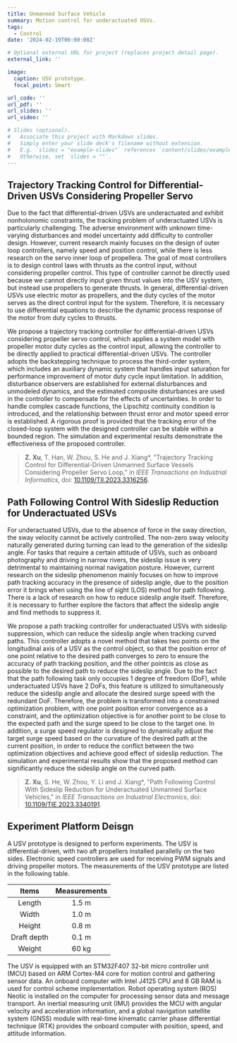 ```yaml
---
title: Unmanned Surface Vehicle
summary: Motion control for underactuated USVs.
tags:
  - Control
date: '2024-02-19T00:00:00Z'

# Optional external URL for project (replaces project detail page).
external_link: ''

image:
  caption: USV prototype.
  focal_point: Smart

url_code: ''
url_pdf: ''
url_slides: ''
url_video: ''

# Slides (optional).
#   Associate this project with Markdown slides.
#   Simply enter your slide deck's filename without extension.
#   E.g. `slides = "example-slides"` references `content/slides/example-slides.md`.
#   Otherwise, set `slides = ""`.
---
```



## Trajectory Tracking Control for Differential-Driven USVs Considering Propeller Servo

Due to the fact that differential-driven USVs are underactuated and exhibit nonholonomic constraints, the tracking problem of underactuated USVs is particularly challenging. The adverse environment with unknown time-varying disturbances and model uncertainty add difficulty to controller design. However, current research mainly focuses on the design of outer loop controllers, namely speed and position control, while there is less research on the servo inner loop of propellera. The goal of most controllers is to design control laws with thrusts as the control input, without considering propeller control. This type of controller cannot be directly used because we cannot directly input given thrust values into the USV system, but instead use propellers to generate thrusts. In general, differential-driven USVs use electric motor as propellers, and the duty cycles of the motor serves as the direct control input for the system. Therefore, it is necessary to use differential equations to describe the dynamic process response of the motor from duty cycles to thrusts.

We propose a trajectory tracking controller for differential-driven USVs considering propeller servo control, which applies a system model with propeller motor duty cycles as the control input, allowing the controller to be directly applied to practical differential-driven USVs. The controller adopts the backstepping technique to process the third-order system, which includes an auxiliary dynamic system that handles input saturation for performance improvement of motor duty cycle input limitation. In addition, disturbance observers are established for external disturbances and unmodeled dynamics, and the estimated composite disturbances are used in the controller to compensate for the effects of uncertainties. In order to handle complex cascade functions, the Lipschitz continuity condition is introduced, and the relationship between thrust error and motor speed error is established. A rigorous proof is provided that the tracking error of the closed-loop system with the designed controller can be stable within a bounded region. The simulation and experimental results demonstrate the effectiveness of the proposed controller.

> **Z. Xu**, T. Han, W. Zhou, S. He and J. Xiang*, "Trajectory Tracking Control for Differential-Driven Unmanned Surface Vessels Considering Propeller Servo Loop," in *IEEE Transactions on Industrial Informatics*, doi: [10.1109/TII.2023.3316256](https://doi.org/10.1109/TII.2023.3316256).


## Path Following Control With Sideslip Reduction for Underactuated USVs

For underactuated USVs, due to the absence of force in the sway direction, the sway velocity cannot be actively controlled. The non-zero sway velocity naturally generated during turning can lead to the generation of the sideslip angle. For tasks that require a certain attitude of USVs, such as onboard photography and driving in narrow rivers, the sideslip issue is very detrimental to maintaining normal navigation posture. However, current research on the sideslip phenomenon mainly focuses on how to improve path tracking accuracy in the presence of sideslip angle, due to the position error it brings when using the line of sight (LOS) method for path following. There is a lack of research on how to reduce sideslip angle itself. Therefore, it is necessary to further explore the factors that affect the sideslip angle and find methods to suppress it.

We propose a path tracking controller for underactuated USVs with sideslip suppression, which can reduce the sideslip angle when tracking curved paths. This controller adopts a novel method that takes two points on the longitudinal axis of a USV as the control object, so that the position error of one point relative to the desired path converges to zero to ensure the accuracy of path tracking position, and the other pointcis as close as possible to the desired path to reduce the sideslip angle. Due to the fact that the path following task only occupies 1 degree of freedom (DoF), while underactuated USVs have 2 DoFs, this feature is utilized to simultaneously reduce the sideslip angle and allocate the desired surge speed with the redundant DoF. Therefore, the problem is transformed into a constrained optimization problem, with one point position error convergence as a constraint, and the optimization objective is for another point to be close to the expected path and the surge speed to be close to the target one. In addition, a surge speed regulator is designed to dynamically adjust the target surge speed based on the curvature of the desired path at the current position, in order to reduce the conflict between the two optimization objectives and achieve good effect of sideslip reduction. The simulation and experimental results show that the proposed method can significantly reduce the sideslip angle on the curved path.

> **Z. Xu**, S. He, W. Zhou, Y. Li and J. Xiang\*, "Path Following Control With Sideslip Reduction for Underactuated Unmanned Surface Vehicles," in *IEEE Transactions on Industrial Electronics*, doi: [10.1109/TIE.2023.3340191](https://doi.org/10.1109/TIE.2023.3340191).


## Experiment Platform Deisgn

A USV prototype is designed to perform experiments. The USV is differential-driven, with two aft propellers installed parallelly on the two sides. Electronic speed controllers are used for receiving PWM signals and driving propeller motors. The measurements of the USV prototype are listed in the following table.

| Items | Measurements |
|:-------:|:-------:|
| Length | 1.5 m |
| Width | 1.0 m |
| Height | 0.8 m |
| Draft depth | 0.1 m |
| Weight | 60 kg |

The USV is equipped with an STM32F407 32-bit micro controller unit (MCU) based on ARM Cortex-M4 core for motion control and gathering sensor data. An onboard computer with Intel J4125 CPU and 8 GB RAM is used for control scheme implementation. Robot operating system (ROS) Neotic is installed on the computer for processing sensor data and message transport. An inertial measuring unit (IMU) provides the MCU with angular velocity and acceleration information, and a global navigation satellite system (GNSS) module with real-time kinematic carrier phase differential technique (RTK) provides the onboard computer with position, speed, and attitude information. 
